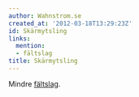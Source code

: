```yaml
---
author: Wahnstrom.se
created_at: '2012-03-18T13:29:23Z'
id: Skärmytsling
links:
  mention:
  - fältslag
title: Skärmytsling
---
```


Mindre [fältslag].

  [fältslag]: fältslag